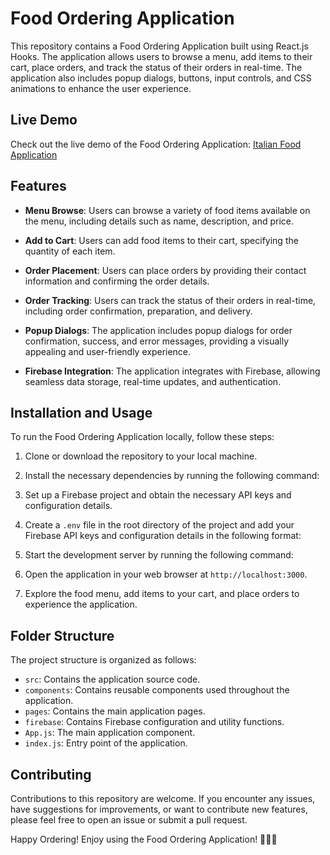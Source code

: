 # Food Ordering Application

This repository contains a Food Ordering Application built using React.js Hooks. The application allows users to browse a menu, add items to their cart, place orders, and track the status of their orders in real-time. The application also includes popup dialogs, buttons, input controls, and CSS animations to enhance the user experience.

## Live Demo

Check out the live demo of the Food Ordering Application: [Italian Food Application](https://italian-food-application.netlify.app/)

## Features

- **Menu Browse**: Users can browse a variety of food items available on the menu, including details such as name, description, and price.

- **Add to Cart**: Users can add food items to their cart, specifying the quantity of each item.

- **Order Placement**: Users can place orders by providing their contact information and confirming the order details.

- **Order Tracking**: Users can track the status of their orders in real-time, including order confirmation, preparation, and delivery.

- **Popup Dialogs**: The application includes popup dialogs for order confirmation, success, and error messages, providing a visually appealing and user-friendly experience.

- **Firebase Integration**: The application integrates with Firebase, allowing seamless data storage, real-time updates, and authentication.

## Installation and Usage

To run the Food Ordering Application locally, follow these steps:

1. Clone or download the repository to your local machine.

2. Install the necessary dependencies by running the following command:

3. Set up a Firebase project and obtain the necessary API keys and configuration details.

4. Create a `.env` file in the root directory of the project and add your Firebase API keys and configuration details in the following format:

5. Start the development server by running the following command:

6. Open the application in your web browser at `http://localhost:3000`.

7. Explore the food menu, add items to your cart, and place orders to experience the application.

## Folder Structure

The project structure is organized as follows:

- `src`: Contains the application source code.
- `components`: Contains reusable components used throughout the application.
- `pages`: Contains the main application pages.
- `firebase`: Contains Firebase configuration and utility functions.
- `App.js`: The main application component.
- `index.js`: Entry point of the application.

## Contributing

Contributions to this repository are welcome. If you encounter any issues, have suggestions for improvements, or want to contribute new features, please feel free to open an issue or submit a pull request.

Happy Ordering! Enjoy using the Food Ordering Application! 🍔🍕🥗
